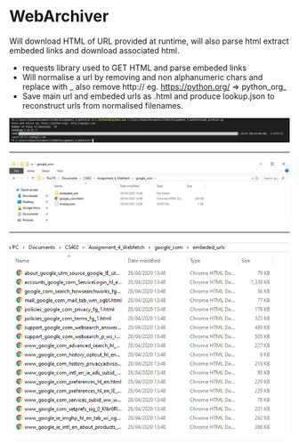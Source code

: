 # WebArchiver

Will download HTML of URL provided at runtime, will also parse html extract embeded links and download associated html.

  - requests library used to GET HTML and parse embeded links
  - Will normalise a url by removing and non alphanumeric chars and replace with _ also remove http:// eg. https://python.org/ => python_org_
  - Save main url and embeded urls as .html and produce lookup.json to reconstruct urls from normalised filenames.
  
![](images/screen1%20(1).png?raw=true)

___

![](images/screen2%20(1).png?raw=true)

___

![](images/screen4.png?raw=true)
